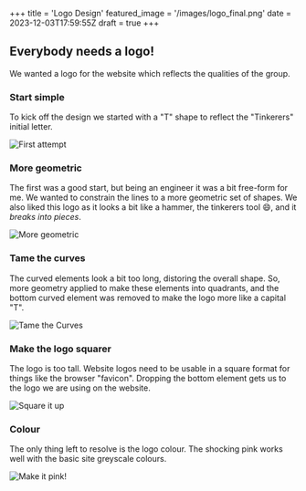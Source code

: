+++
title = 'Logo Design'
featured_image = '/images/logo_final.png'
date = 2023-12-03T17:59:55Z
draft = true
+++

## Everybody needs a logo!

We wanted a logo for the website which reflects the qualities of the group.

### Start simple

To kick off the design we started with a "T" shape to reflect the "Tinkerers" initial letter.

![First attempt](/images/logo_1.png)

### More geometric

The first was a good start, but being an engineer it was a bit free-form for me.  We wanted to constrain the lines to a more geometric set of shapes.  We also liked this logo as it looks a bit like a hammer, the tinkerers tool 😄, and it *breaks into pieces*.

![More geometric](/images/logo_2.png)

### Tame the curves

The curved elements look a bit too long, distoring the overall shape. So, more geometry applied to make these elements into quadrants, and the bottom curved element was removed to make the logo more like a capital "T".

![Tame the Curves](/images/logo_3.png)

### Make the logo squarer

The logo is too tall.  Website logos need to be usable in a square format for things like the browser "favicon". Dropping the bottom element gets us to the logo we are using on the website.

![Square it up](/images/logo_4.png)

### Colour

The only thing left to resolve is the logo colour.  The shocking pink works well with the basic site greyscale colours.

![Make it pink!](/images/logo_final.png)